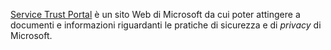 [Service Trust Portal](https://servicetrust.microsoft.com/) è un sito Web di Microsoft da cui poter attingere a documenti e informazioni riguardanti le pratiche di sicurezza e di *privacy* di Microsoft.